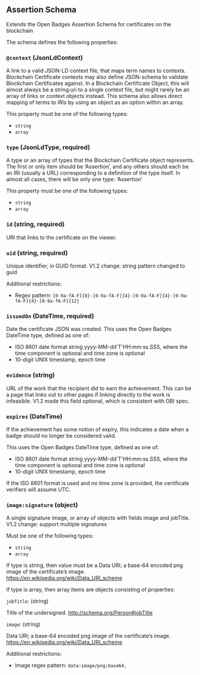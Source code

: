 ## Assertion Schema

Extends the Open Badges Assertion Schema for certificates on the blockchain

The schema defines the following properties:

### `@context` (JsonLdContext)

A link to a valid JSON-LD context file, that maps term names to contexts. Blockchain Certificate contexts may also define JSON-schema to validate Blockchain Certificates against. In a Blockchain Certificate Object, this will almost always be a string:uri to a single context file, but might rarely be an array of links or context objects instead. This schema also allows direct mapping of terms to IRIs by using an object as an option within an array.

This property must be one of the following types:

*   `string`
*   `array`

### `type` (JsonLdType, required)

A type or an array of types that the Blockchain Certificate object represents. The first or only item should be ‘Assertion’, and any others should each be an IRI (usually a URL) corresponding to a definition of the type itself. In almost all cases, there will be only one type: ‘Assertion’

This property must be one of the following types:

*   `string`
*   `array`

### `id` (string, required)

URI that links to the certificate on the viewer.

### `uid` (string, required)

Unique identifier, in GUID format. V1.2 change: string pattern changed to guid

Additional restrictions:

*   Regex pattern: `[0-9a-fA-F]{8}-[0-9a-fA-F]{4}-[0-9a-fA-F]{4}-[0-9a-fA-F]{4}-[0-9a-fA-F]{12}`

### `issuedOn` (DateTime, required)

Date the certificate JSON was created. This uses the Open Badges DateTime type, defined as one of:

* ISO 8601 date format string yyyy-MM-dd'T'HH:mm:ss.SSS, where the time component is optional and time zone is optional
* 10-digit UNIX timestamp, epoch time

### `evidence` (string)

URL of the work that the recipient did to earn the achievement. This can be a page that links out to other pages if linking directly to the work is infeasible. V1.2 made this field optional, which is consistent with OBI spec.

### `expires` (DateTime)

If the achievement has some notion of expiry, this indicates a date when a badge should no longer be considered valid.

This uses the Open Badges DateTime type, defined as one of:

* ISO 8601 date format string yyyy-MM-dd'T'HH:mm:ss.SSS, where the time component is optional and time zone is optional
* 10-digit UNIX timestamp, epoch time

If the ISO 8601 format is used and no time zone is provided, the certificate verifiers will assume UTC.

### `image:signature` (object)

A single signature image, or array of objects with fields image and jobTitle. V1.2 change: support multiple signatures

Must be one of the following types:

* `string`
* `array`

If type is string, then value must be a Data URI; a base-64 encoded png image of the certificate’s image. https://en.wikipedia.org/wiki/Data_URI_scheme

If type is array, then array items are objects consisting of properties:

`jobTitle`: (string)

Title of the undersigned. http://schema.org/Person#jobTitle

`image`: (string)

Data URI; a base-64 encoded png image of the certificate’s image. https://en.wikipedia.org/wiki/Data_URI_scheme


Additional restrictions:

*   Image regex pattern: `data:image/png;base64,`
